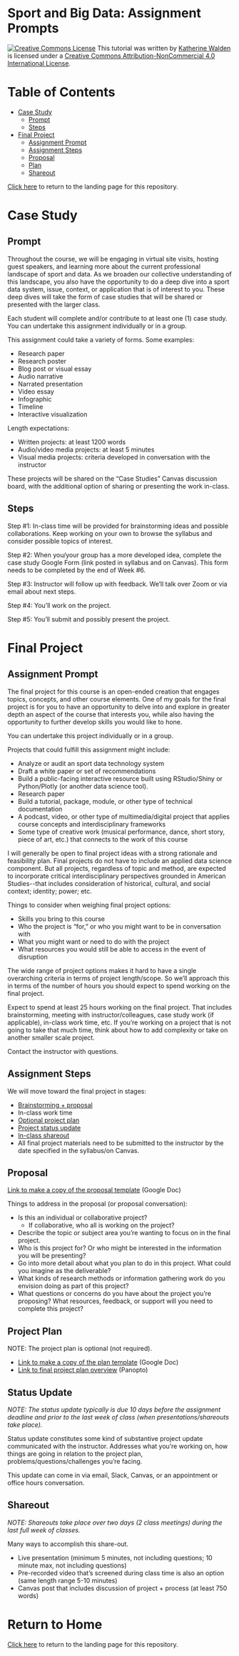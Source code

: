 # Sport and Big Data: Assignment Prompts

<a href="http://creativecommons.org/licenses/by-nc/4.0/" rel="license"><img style="border-width: 0;" src="https://i.creativecommons.org/l/by-nc/4.0/88x31.png" alt="Creative Commons License" /></a>
This tutorial was written by <a href="https://github.com/kwaldenphd">Katherine Walden</a> is licensed under a <a href="http://creativecommons.org/licenses/by-nc/4.0/" rel="license">Creative Commons Attribution-NonCommercial 4.0 International License</a>.

# Table of Contents

- [Case Study](#case-study)
  * [Prompt](#prompt)
  * [Steps](#steps)
- [Final Project](#final-project)
  * [Assignment Prompt](#assignment-prompt)
  * [Assignment Steps](#assignment-steps)
  * [Proposal](#proposal)
  * [Plan](#plan)
  * [Shareout](#shareout)

[Click here](https://github.com/kwaldenphd/sport-data-resources) to return to the landing page for this repository.

# Case Study

## Prompt

Throughout the course, we will be engaging in virtual site visits, hosting guest speakers, and learning more about the current professional landscape of sport and data. As we broaden our collective understanding of this landscape, you also have the opportunity to do a deep dive into a sport data system, issue, context, or application that is of interest to you. These deep dives will take the form of case studies that will be shared or presented with the larger class. 

Each student will complete and/or contribute to at least one (1) case study. You can undertake this assignment individually or in a group. 

This assignment could take a variety of forms. Some examples:
- Research paper
- Research poster
- Blog post or visual essay
- Audio narrative
- Narrated presentation
- Video essay
- Infographic
- Timeline
- Interactive visualization

Length expectations:
- Written projects: at least 1200 words
- Audio/video media projects: at least 5 minutes
- Visual media projects: criteria developed in conversation with the instructor

These projects will be shared on the “Case Studies” Canvas discussion board, with the additional option of sharing or presenting the work in-class.

## Steps

Step #1: In-class time will be provided for brainstorming ideas and possible collaborations. Keep working on your own to browse the syllabus and consider possible topics of interest.

Step #2: When you/your group has a more developed idea, complete the case study Google Form (link posted in syllabus and on Canvas). This form needs to be completed by the end of Week #6.

Step #3: Instructor will follow up with feedback. We’ll talk over Zoom or via email about next steps.

Step #4: You’ll work on the project.

Step #5: You’ll submit and possibly present the project.

# Final Project

## Assignment Prompt

The final project for this course is an open-ended creation that engages topics, concepts, and other course elements. One of my goals for the final project is for you to have an opportunity to delve into and explore in greater depth an aspect of the course that interests you, while also having the opportunity to further develop skills you would like to hone.

You can undertake this project individually or in a group.

Projects that could fulfill this assignment might include:
- Analyze or audit an sport data technology system
- Draft a white paper or set of recommendations
- Build a public-facing interactive resource built using RStudio/Shiny or Python/Plotly (or another data science tool). 
- Research paper 
- Build a tutorial, package, module, or other type of technical documentation
- A podcast, video, or other type of multimedia/digital project that applies course concepts and interdisciplinary frameworks
- Some type of creative work (musical performance, dance, short story, piece of art, etc.) that connects to the work of this course

I will generally be open to final project ideas with a strong rationale and feasibility plan. Final projects do not have to include an applied data science component. But all projects, regardless of topic and method, are expected to incorporate critical interdisciplinary perspectives grounded in American Studies--that includes consideration of historical, cultural, and social context; identity; power; etc.

Things to consider when weighing final project options:
- Skills you bring to this course
- Who the project is “for,” or who you might want to be in conversation with
- What you might want or need to do with the project
- What resources you would still be able to access in the event of disruption

The wide range of project options makes it hard to have a single overarching criteria in terms of project length/scope. So we’ll approach this in terms of the number of hours you should expect to spend working on the final project.

Expect to spend at least 25 hours working on the final project. That includes brainstorming, meeting with instructor/colleagues, case study work (if applicable), in-class work time, etc. If you’re working on a project that is not going to take that much time, think about how to add complexity or take on another smaller scale project.

Contact the instructor with questions.

## Assignment Steps

We will move toward the final project in stages:
- [Brainstorming + proposal](#proposal)
- In-class work time
- [Optional project plan](#project-plan)
- [Project status update](#status-update)
- [In-class shareout](#shareout)
- All final project materials need to be submitted to the instructor by the date specified in the syllabus/on Canvas.

## Proposal

[Link to make a copy of the proposal template](https://docs.google.com/document/d/1hXJVmHVxg6xjt10evAvk66_fJSHLV_WwGrJCGkYgGds/copy) (Google Doc)

Things to address in the proposal (or proposal conversation):
- Is this an individual or collaborative project?
  * If collaborative, who all is working on the project?
- Describe the topic or subject area you’re wanting to focus on in the final project.
- Who is this project for? Or who might be interested in the information you will be presenting?
- Go into more detail about what you plan to do in this project. What could you imagine as the deliverable?
- What kinds of research methods or information gathering work do you envision doing as part of this project?
- What questions or concerns do you have about the project you’re proposing? What resources, feedback, or support will you need to complete this project?

## Project Plan

NOTE: The project plan is optional (not required).
- [Link to make a copy of the plan template](https://docs.google.com/document/d/1FhP295ao8ZonWy3dlgUAF0GDhC3Ifh8wODkoUnWcO2w/copy) (Google Doc)
- [Link to final project plan overview](https://notredame.hosted.panopto.com/Panopto/Pages/Viewer.aspx?id=e6f43b09-914f-4914-a1c8-ad10003d5d4c) (Panopto)

## Status Update

*NOTE: The status update typically is due 10 days before the assignment deadline and prior to the last week of class (when presentations/shareouts take place).*

Status update constitutes some kind of substantive project update communicated with the instructor. Addresses what you’re working on, how things are going in relation to the project plan, problems/questions/challenges you’re facing.

This update can come in via email, Slack, Canvas, or an appointment or office hours conversation.

## Shareout

*NOTE: Shareouts take place over two days (2 class meetings) during the last full week of classes.*

Many ways to accomplish this share-out.
- Live presentation (minimum 5 minutes, not including questions; 10 minute max, not including questions)
- Pre-recorded video that’s screened during class time is also an option (same length range 5-10 minutes)
- Canvas post that includes discussion of project + process (at least 750 words)

# Return to Home

[Click here](https://github.com/kwaldenphd/sport-data-resources) to return to the landing page for this repository.
